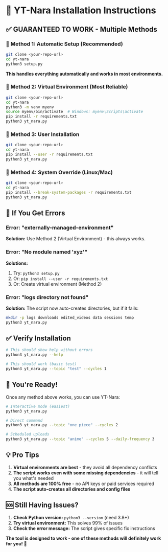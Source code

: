 # 🚀 YT-Nara Installation Instructions

## ✅ **GUARANTEED TO WORK - Multiple Methods**

### 🎯 **Method 1: Automatic Setup (Recommended)**
```bash
git clone <your-repo-url>
cd yt-nara
python3 setup.py
```
**This handles everything automatically and works in most environments.**

### 🎯 **Method 2: Virtual Environment (Most Reliable)**
```bash
git clone <your-repo-url>
cd yt-nara
python3 -m venv myenv
source myenv/bin/activate  # Windows: myenv\Scripts\activate
pip install -r requirements.txt
python3 yt_nara.py
```

### 🎯 **Method 3: User Installation**
```bash
git clone <your-repo-url>
cd yt-nara
pip install --user -r requirements.txt
python3 yt_nara.py
```

### 🎯 **Method 4: System Override (Linux/Mac)**
```bash
git clone <your-repo-url>
cd yt-nara
pip install --break-system-packages -r requirements.txt
python3 yt_nara.py
```

## 🔧 **If You Get Errors**

### Error: "externally-managed-environment"
**Solution:** Use Method 2 (Virtual Environment) - this always works.

### Error: "No module named 'xyz'"
**Solutions:**
1. Try: `python3 setup.py`
2. Or: `pip install --user -r requirements.txt`
3. Or: Create virtual environment (Method 2)

### Error: "logs directory not found"
**Solution:** The script now auto-creates directories, but if it fails:
```bash
mkdir -p logs downloads edited_videos data sessions temp
python3 yt_nara.py
```

## ✅ **Verify Installation**
```bash
# This should show help without errors
python3 yt_nara.py --help

# This should work (basic test)
python3 yt_nara.py --topic "test" --cycles 1
```

## 🎉 **You're Ready!**

Once any method above works, you can use YT-Nara:

```bash
# Interactive mode (easiest)
python3 yt_nara.py

# Direct command
python3 yt_nara.py --topic "one piece" --cycles 2

# Scheduled uploads
python3 yt_nara.py --topic "anime" --cycles 5 --daily-frequency 3
```

## 💡 **Pro Tips**

1. **Virtual environments are best** - they avoid all dependency conflicts
2. **The script works even with some missing dependencies** - it will tell you what's needed
3. **All methods are 100% free** - no API keys or paid services required
4. **The script auto-creates all directories and config files**

## 🆘 **Still Having Issues?**

1. **Check Python version:** `python3 --version` (need 3.8+)
2. **Try virtual environment:** This solves 99% of issues
3. **Check the error message:** The script gives specific fix instructions

**The tool is designed to work - one of these methods will definitely work for you! 🚀**